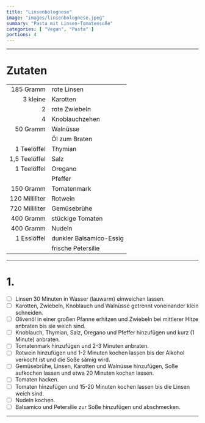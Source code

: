 ```yaml
---
title: "Linsenbolognese"
image: "images/linsenbolognese.jpeg"
summary: "Pasta mit Linsen-Tomatensoße"
categories: [ "Vegan", "Pasta" ]
portions: 4
---
```


---

# Zutaten

|                |                         |
|---------------:|:------------------------|
|      185 Gramm | rote Linsen             |
|       3 kleine | Karotten                |
|              2 | rote Zwiebeln           |
|              4 | Knoblauchzehen          |
|       50 Gramm | Walnüsse                |
|                | Öl zum Braten           |
|    1 Teelöffel | Thymian                 |
|  1,5 Teelöffel | Salz                    |
|    1 Teelöffel | Oregano                 |
|                | Pfeffer                 |
|      150 Gramm | Tomatenmark             |
| 120 Milliliter | Rotwein                 |
| 720 Milliliter | Gemüsebrühe             |
|      400 Gramm | stückige Tomaten        |
|      400 Gramm | Nudeln                  |
|    1 Esslöffel | dunkler Balsamico-Essig |
|                | frische Petersilie      |

---

# 1.

- [ ] Linsen 30 Minuten in Wasser (lauwarm) einweichen lassen.
- [ ] Karotten, Zwiebeln, Knoblauch und Walnüsse getrennt voneinander klein schneiden.
- [ ] Olivenöl in einer großen Pfanne erhitzen und Zwiebeln bei mittlerer Hitze anbraten bis sie weich sind.
- [ ] Knoblauch, Thymian, Salz, Oregano und Pfeffer hinzufügen und kurz (1 Minute) anbraten.
- [ ] Tomatenmark hinzufügen und 2-3 Minuten anbraten.
- [ ] Rotwein hinzufügen und 1-2 Minuten kochen lassen bis der Alkohol verkocht ist und die Soße sämig wird.
- [ ] Gemüsebrühe, Linsen, Karotten und Walnüsse hinzufügen, Soße aufkochen lassen und etwa 20 Minuten kochen lassen.
- [ ] Tomaten hacken.
- [ ] Tomaten hinzufügen und 15-20 Minuten kochen lassen bis die Linsen weich sind.
- [ ] Nudeln kochen.
- [ ] Balsamico und Petersilie zur Soße hinzufügen und abschmecken.

---
